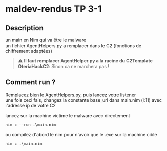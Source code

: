 # maldev-rendus TP 3-1

## Description

un main en Nim qui va être le malware  
un fichier AgentHelpers.py a remplacer dans le C2 (fonctions de chiffrement adaptées)  

> :warning: **Il faut remplacer AgentHelper.py a la racine du C2Template OteriaHackC2**: Sinon ca ne marchera pas !  

## Comment run ?

Remplacez bien le AgentHelpers.py, puis lancez votre listener  
une fois ceci fais, changez la constante base_url dans main.nim (l:11) avec l'adresse ip de votre C2  

lancez sur la machine victime le malware avec directement  

```nim c --run .\main.nim```  

ou compilez d'abord le nim pour n'avoir que le .exe sur la machine cible   

```nim c .\main.nim```  